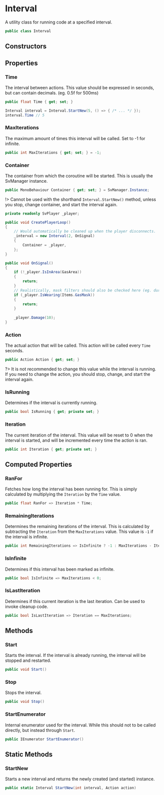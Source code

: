 <!-- panels:start -->
# Interval

A utility class for running code at a specified interval.

```csharp
public class Interval
```

## Constructors

## Properties
<!-- div:title-panel -->
### Time
The interval between actions. This value should be expressed in seconds, but can contain decimals. (eg. 0.5f for 500ms) 
<!-- div:left-panel -->
```csharp
public float Time { get; set; }
```
<!-- div:right-panel -->
```csharp
Interval interval = Interval.StartNew(5, () => { /* ... */ });
interval.Time // 5
```

<!-- div:title-panel -->
### MaxIterations
The maximum amount of times this interval will be called. Set to -1 for infinite.
```csharp
public int MaxIterations { get; set; } = -1;
```

<!-- div:title-panel -->
### Container
The container from which the coroutine will be started. This is usually the SvManager instance.
<!-- div:left-panel -->
```csharp
public MonoBehaviour Container { get; set; } = SvManager.Instance;
```
!> Cannot be used with the shorthand `Interval.StartNew()` method, unless you stop, change container, and start the interval again.
<!-- div:right-panel -->
```csharp
private readonly SvPlayer _player;

public void CreatePlayerLoop()
{
    // Would automatically be cleaned up when the player disconnects.
    _interval = new Interval(2, OnSignal)
    {
        Container = _player,
    };
}

public void OnSignal()
{
    if (!_player.IsInArea(GasArea))
    {
        return;
    }
    // Realistically, mask filters should also be checked here (eg. durability checks). But hey, this is just an example.
    if (_player.IsWearing(Items.GasMask))
    {
        return;
    }
    
    _player.Damage(10);
}
```

<!-- div:title-panel -->
### Action
The actual action that will be called. This action will be called every `Time` seconds.
```csharp
public Action Action { get; set; }
```
?>  It is not recommended to change this value while the interval is running. If you need to change the action, you should stop, change, and start the interval again.

<!-- div:title-panel -->
### IsRunning
Determines if the interval is currently running.
```csharp
public bool IsRunning { get; private set; }
```

<!-- div:title-panel -->
### Iteration
The current iteration of the interval. This value will be reset to 0 when the interval is started, and will be incremented every time the action is ran.
```csharp
public int Iteration { get; private set; }
```

## Computed Properties
<!-- div:title-panel -->
### RanFor
Fetches how long the interval has been running for. This is simply calculated by multiplying the `Iteration` by the `Time` value.
```csharp
public float RanFor => Iteration * Time;
```

<!-- div:title-panel -->
### RemainingIterations
Determines the remaining iterations of the interval. This is calculated by subtracting the `Iteration` from the `MaxIterations` value.
This value is `-1` if the interval is infinite.
```csharp
public int RemainingIterations => IsInfinite ? -1 : MaxIterations - Iteration;
```

<!-- div:title-panel -->
### IsInfinite
Determines if this interval has been marked as infinite.
```csharp
public bool IsInfinite => MaxIterations < 0;
```

<!-- div:title-panel -->
### IsLastIteration
Determines if this current iteration is the last iteration.
Can be used to invoke cleanup code.
```csharp
public bool IsLastIteration => Iteration == MaxIterations;
```

## Methods
<!-- div:title-panel -->
### Start
Starts the interval. If the interval is already running, the interval will be stopped and restarted.
```csharp
public void Start()
```

<!-- div:title-panel -->
### Stop
Stops the interval.
```csharp
public void Stop()
```

<!-- div:title-panel -->
### StartEnumerator
Internal enumerator used for the interval. While this should not to be called directly, but instead through `Start`.
```csharp
public IEnumerator StartEnumerator()
```

## Static Methods
<!-- div:title-panel -->
### StartNew
Starts a new interval and returns the newly created (and started) instance.
```csharp
public static Interval StartNew(int interval, Action action)
```
<!-- panels:end -->
